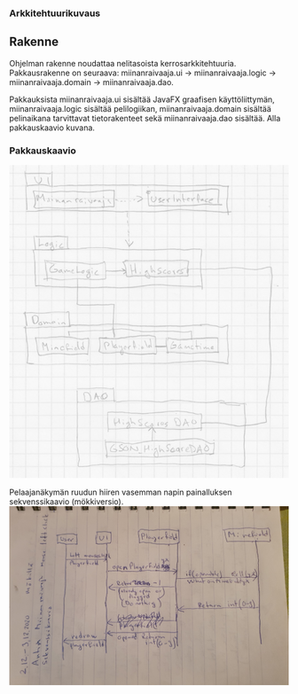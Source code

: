 ### Arkkitehtuurikuvaus
## Rakenne
Ohjelman rakenne noudattaa nelitasoista kerrosarkkitehtuuria. Pakkausrakenne on seuraava: miinanraivaaja.ui -> miinanraivaaja.logic -> miinanraivaaja.domain -> miinanraivaaja.dao. 

Pakkauksista miinanraivaaja.ui sisältää JavaFX graafisen käyttöliittymän, miinanraivaaja.logic sisältää pelilogiikan, miinanraivaaja.domain sisältää pelinaikana tarvittavat tietorakenteet sekä miinanraivaaja.dao sisältää. Alla pakkauskaavio kuvana.

### Pakkauskaavio
![Pakkauskaavio](/dokumentointi/OhTe_pakkauskaavio_02.jpg)

Pelaajanäkymän ruudun hiiren vasemman napin painalluksen sekvenssikaavio (mökkiversio).
![Sekvenssikaavio](/dokumentointi/Sekvenssikaavio.jpg)
